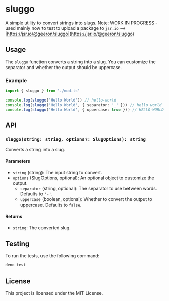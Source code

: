 # sluggo

A simple utility to convert strings into slugs. Note: WORK IN PROGRESS - used mainly now to test to upload a package to `jsr.io` --> [https://jsr.io/@geeron/sluggo](https://jsr.io/@geeron/sluggo)

## Usage

The `sluggo` function converts a string into a slug. You can customize the separator and whether the output should be uppercase.

### Example

```ts
import { sluggo } from './mod.ts'

console.log(sluggo('Hello World')) // hello-world
console.log(sluggo('Hello World', { separator: '_' })) // hello_world
console.log(sluggo('Hello World', { uppercase: true })) // HELLO-WORLD
```

## API

### `sluggo(string: string, options?: SlugOptions): string`

Converts a string into a slug.

#### Parameters

- `string` (string): The input string to convert.
- `options` (SlugOptions, optional): An optional object to customize the output.
  - `separator` (string, optional): The separator to use between words. Defaults to `'-'`.
  - `uppercase` (boolean, optional): Whether to convert the output to uppercase. Defaults to `false`.

#### Returns

- `string`: The converted slug.

## Testing

To run the tests, use the following command:

```sh
deno test
```

## License

This project is licensed under the MIT License.
